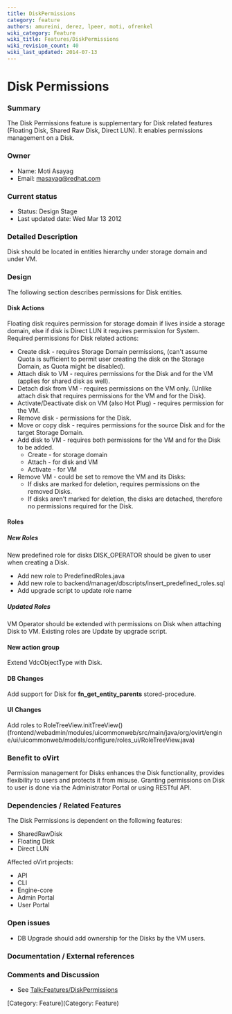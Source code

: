 ```yaml
---
title: DiskPermissions
category: feature
authors: amureini, derez, lpeer, moti, ofrenkel
wiki_category: Feature
wiki_title: Features/DiskPermissions
wiki_revision_count: 40
wiki_last_updated: 2014-07-13
---
```


# Disk Permissions

### Summary

The Disk Permissions feature is supplementary for Disk related features (Floating Disk, Shared Raw Disk, Direct LUN). It enables permissions management on a Disk.

### Owner

*   Name: Moti Asayag
*   Email: masayag@redhat.com

### Current status

*   Status: Design Stage
*   Last updated date: Wed Mar 13 2012

### Detailed Description

Disk should be located in entities hierarchy under storage domain and under VM.

### Design

The following section describes permissions for Disk entities.

#### Disk Actions

Floating disk requires permission for storage domain if lives inside a storage domain, else if disk is Direct LUN it requires permission for System.
Required permissions for Disk related actions:

*   Create disk - requires Storage Domain permissions, (can't assume Quota is sufficient to permit user creating the disk on the Storage Domain, as Quota might be disabled).
*   Attach disk to VM - requires permissions for the Disk and for the VM (applies for shared disk as well).
*   Detach disk from VM - requires permissions on the VM only. (Unlike attach disk that requires permissions for the VM and for the Disk).
*   Activate/Deactivate disk on VM (also Hot Plug) - requires permission for the VM.
*   Remove disk - permissions for the Disk.
*   Move or copy disk - requires permissions for the source Disk and for the target Storage Domain.
*   Add disk to VM - requires both permissions for the VM and for the Disk to be added.
    -   Create - for storage domain
    -   Attach - for disk and VM
    -   Activate - for VM
*   Remove VM - could be set to remove the VM and its Disks:
    -   If disks are marked for deletion, requires permissions on the removed Disks.
    -   If disks aren't marked for deletion, the disks are detached, therefore no permissions required for the Disk.

#### Roles

##### New Roles

New predefined role for disks DISK_OPERATOR should be given to user when creating a Disk.

*   Add new role to PredefinedRoles.java
*   Add new role to backend/manager/dbscripts/insert_predefined_roles.sql
*   Add upgrade script to update role name

##### Updated Roles

VM Operator should be extended with permissions on Disk when attaching Disk to VM. Existing roles are Update by upgrade script.

#### New action group

Extend VdcObjectType with Disk.

#### DB Changes

Add support for Disk for **fn_get_entity_parents** stored-procedure.

#### UI Changes

Add roles to RoleTreeView.initTreeView() (frontend/webadmin/modules/uicommonweb/src/main/java/org/ovirt/engine/ui/uicommonweb/models/configure/roles_ui/RoleTreeView.java)

### Benefit to oVirt

Permission management for Disks enhances the Disk functionality, provides flexibility to users and protects it from misuse.
Granting permissions on Disk to user is done via the Administrator Portal or using RESTful API.

### Dependencies / Related Features

The Disk Permissions is dependent on the following features:

*   SharedRawDisk
*   Floating Disk
*   Direct LUN

Affected oVirt projects:

*   API
*   CLI
*   Engine-core
*   Admin Portal
*   User Portal

### Open issues

*   DB Upgrade should add ownership for the Disks by the VM users.

### Documentation / External references

### Comments and Discussion

*   See <Talk:Features/DiskPermissions>

[Category: Feature](Category: Feature)
